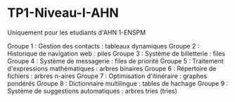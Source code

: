# TP1-Niveau-I-AHN
Uniquement pour les etudiants d'AHN 1-ENSPM

Groupe 1 : Gestion des contacts : tableaux dynamiques
Groupe 2 : Historique de navigation web : piles
Groupe 3 : Système de billetterie : files
Groupe 4 : Système de messagerie : files de priorité
Groupe 5 : Traitement d'expressions mathématiques : arbres
binaires
Groupe 6 : Répertoire de fichiers : arbres n-aires
Groupe 7 : Optimisation d'itinéraire : graphes pondérés
Groupe 8 : Dictionnaire multilingue : tables de hachage
Groupe 9 : Système de suggestions automatiques : arbres
tries (tries)